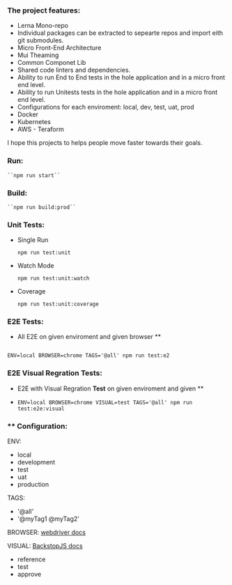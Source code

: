 ### **The project features:**

* Lerna Mono-repo
* Individual packages can be extracted to sepearte repos and import eith git submodules.
* Micro Front-End Architecture
* Mui Theaming
* Common Componet Lib
* Shared code linters and  dependencies.
* Ability to run End to End tests in the hole application and in a micro front end level.
* Ability to run Unitests tests in the hole application and in a micro front end level.
* Configurations for each enviroment: local, dev, test, uat, prod
* Docker
* Kubernetes
* AWS - Teraform

I hope this projects to helps people move faster towards their goals.

### **Run:**

    ``npm run start``

### **Build**:

    ``npm run build:prod``

### **Unit Tests:**

- Single Run
  ```
  npm run test:unit
  ```
- Watch Mode
  ```
  npm run test:unit:watch
  ```
- Coverage
  ```
  npm run test:unit:coverage
  ```

### **E2E Tests:**

- All E2E on given enviroment and given browser \*\*

```

ENV=local BROWSER=chrome TAGS='@all' npm run test:e2

```

### **E2E Visual Regration Tests:**

- E2E with Visual Regration **Test** on given enviroment and given \*\*
- ```
  ENV=local BROWSER=chrome VISUAL=test TAGS='@all' npm run test:e2e:visual
  ```

### \*\* **Configuration:**

ENV:

- local
- development
- test
- uat
- production

TAGS:

- '@all'
- '@myTag1 @myTag2'

BROWSER:
[webdriver docs](https://webdriver.io/docs/automationProtocols/)

VISUAL:
[BackstopJS docs](https://github.com/garris/BackstopJS#the-backstopjs-workflow)

- reference
- test
- approve
